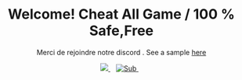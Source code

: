 <h1 align='center'>
  Welcome! Cheat All Game /  100 % Safe,Free
</h1>



<p align='center'>
  Merci de rejoindre notre discord . See a sample <a href='https://github.com/alexandresanlim'>here</a>
</p>

<p align='center'>
 <a href="https://discord.gg/cod-fr">
    <img src="https://img.shields.io/badge/Discord-5865F2?style=for-the-badge&logo=discord&logoColor=white" />
  </a>&nbsp;&nbsp;
  <a href="#">
  <img alt="Sub" src="https://img.shields.io/badge/YouTube-FF0000?style=for-the-badge&logo=youtube&logoColor=white">
</a>&nbsp;&nbsp;
</p>

<br />
